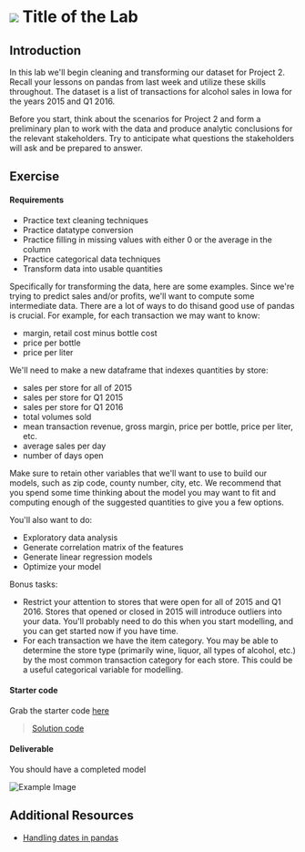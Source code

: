 
# ![](https://ga-dash.s3.amazonaws.com/production/assets/logo-9f88ae6c9c3871690e33280fcf557f33.png) Title of the Lab

## Introduction

In this lab we'll begin cleaning and transforming our dataset for Project 2. Recall your lessons on pandas from last week and utilize these skills throughout. The dataset is a list of transactions for alcohol sales in Iowa for the years 2015 and Q1 2016.

Before you start, think about the scenarios for Project 2 and form a preliminary plan to work with the data and produce analytic conclusions for the relevant stakeholders. Try to anticipate what questions the stakeholders will ask and be prepared to answer.

## Exercise

#### Requirements

- Practice text cleaning techniques
- Practice datatype conversion
- Practice filling in missing values with either 0 or the average in the column
- Practice categorical data techniques
- Transform data into usable quantities

Specifically for transforming the data, here are some examples. Since we're
trying to predict sales and/or profits, we'll want to compute some intermediate
data. There are a lot of ways to do thisand good use of pandas is crucial. For
example, for each transaction we may want to know:
* margin, retail cost minus bottle cost
* price per bottle
* price per liter

We'll need to make a new dataframe that indexes quantities by store:
* sales per store for all of 2015
* sales per store for Q1 2015
* sales per store for Q1 2016
* total volumes sold
* mean transaction revenue, gross margin, price per bottle, price per liter, etc.
* average sales per day
* number of days open

Make sure to retain other variables that we'll want to use to build our models,
such as zip code, county number, city, etc. We recommend that you spend some
time thinking about the model you may want to fit and computing enough of the
suggested quantities to give you a few options.

You'll also want to do: 
- Exploratory data analysis
- Generate correlation matrix of the features
- Generate linear regression models
- Optimize your model


Bonus tasks:
* Restrict your attention to stores that were open for all of 2015 and Q1 2016.
Stores that opened or closed in 2015 will introduce outliers into your data.
You'll probably need to do this when you start modelling, and you can get
started now if you have time.
* For each transaction we have the item category. You may be able to determine
the store type (primarily wine, liquor, all types of alcohol, etc.) by the most
common transaction category for each store. This could be a useful categorical
variable for modelling.

#### Starter code

Grab the starter code [here](code/starter-code/3.3-Data-Workflow-Lab-1.ipynb)

> [Solution code](code/solution-code/3.3-Data-Workflow-Lab-1-Solution.ipynb)


#### Deliverable

You should have a completed model

![Example Image](https://cloud.githubusercontent.com/assets/25366/8370438/dd651c2c-1b7c-11e5-8638-c99e2f6c7c61.png)

## Additional Resources

- [Handling dates in pandas](http://stackoverflow.com/questions/31973895/in-python-pandas-how-can-i-convert-this-formatted-date-string-to-datetime)
